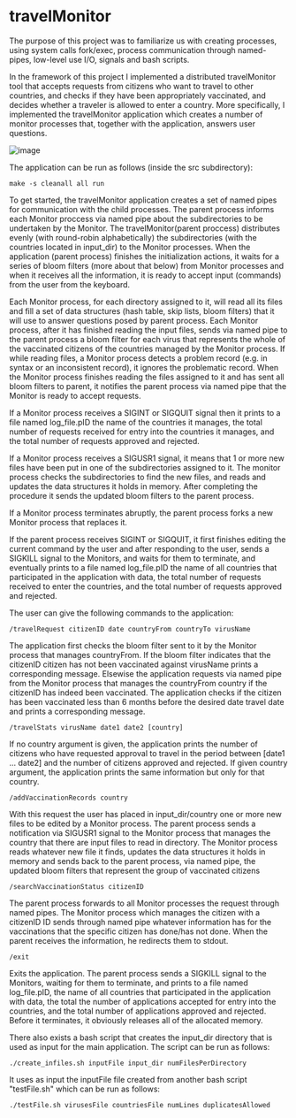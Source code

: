 # travelMonitor

The purpose of this project was to familiarize us with creating processes, using system calls fork/exec, process communication through named-pipes, low-level use I/O, signals and bash scripts.

In the framework of this project I implemented a distributed travelMonitor tool that accepts requests from citizens who want to travel to other countries, and checks if they have been appropriately vaccinated, and decides whether a traveler is allowed to enter a country.
More specifically, I implemented the travelMonitor application which creates a number of monitor processes that, together with the application, answers user questions.

![image](https://user-images.githubusercontent.com/75081526/119462842-d6446180-bd49-11eb-81e7-78078ec8f99e.png)

The application can be run as follows (inside the src subdirectory):

    make -s cleanall all run

To get started, the travelMonitor application creates a set of named pipes for
communication with the child processes. The parent process informs each Monitor proccess via named pipe about the
subdirectories to be undertaken by the Monitor. The travelMonitor(parent proccess) distributes evenly (with round-robin
alphabetically) the subdirectories (with the countries located in input_dir) to the Monitor processes.
When the application (parent process) finishes the initialization actions, it waits for a series of
bloom filters (more about that below) from Monitor processes and when it receives all the information, it is ready
to accept input (commands) from the user from the keyboard.

Each Monitor process, for each directory assigned to it, will read all its files and fill a set of data structures
(hash table, skip lists, bloom filters) that it will use to answer questions posed by
parent process. Each Monitor process, after it has finished reading the input files, sends via named
pipe to the parent process a bloom filter for each virus that represents the whole of the vaccinated
citizens of the countries managed by the Monitor process. If while reading files, a Monitor process detects a problem
record (e.g. in syntax or an inconsistent record), it ignores the problematic record.
When the Monitor process finishes reading the files assigned to it and has sent all bloom filters to
parent, it notifies the parent process via named pipe that the Monitor is ready to accept requests.

If a Monitor process receives a SIGINT or SIGQUIT signal then it prints to a file named log_file.pID
the name of the countries it manages, the total number of requests received for entry into the countries 
it manages, and the total number of requests approved and rejected.

If a Monitor process receives a SIGUSR1 signal, it means that 1 or more new files have been put
in one of the subdirectories assigned to it. The monitor process checks the subdirectories to find the new files,
and reads and updates the data structures it holds in memory. After completing the procedure
it sends the updated bloom filters to the parent process.

If a Monitor process terminates abruptly, the parent process forks a new Monitor process
that replaces it.

If the parent process receives SIGINT or SIGQUIT, it first finishes editing the current
command by the user and after responding to the user, sends a SIGKILL signal to the Monitors, and
waits for them to terminate, and eventually prints to a file named log_file.pID the name of all countries
that participated in the application with data, the total number of requests received to enter the countries, 
and the total number of requests approved and rejected.

The user can give the following commands to the application:

    /travelRequest citizenID date countryFrom countryTo virusName
The application first checks the bloom filter sent to it by the Monitor process that manages 
countryFrom. If the bloom filter indicates that the citizenID citizen has not been vaccinated
against virusName prints a corresponding message. Elsewise the
application requests via named pipe from the Monitor process that manages the countryFrom country if
the citizenID has indeed been vaccinated. The application checks if the citizen has been vaccinated 
less than 6 months before the desired date travel date and prints a corresponding message.

    /travelStats virusName date1 date2 [country]
If no country argument is given, the application prints the number of citizens who have requested approval to
travel in the period between [date1 ... date2] and the number of citizens approved and rejected. If given country
argument, the application prints the same information but only for that country. 

    /addVaccinationRecords country
With this request the user has placed in input_dir/country one or more new files to be
edited by a Monitor process. The parent process sends a notification via SIGUSR1 signal to the
Monitor process that manages the country that there are input files to read in
directory. The Monitor process reads whatever new file it finds, updates the data structures it holds in memory and sends
back to the parent process, via named pipe, the updated bloom filters that represent the
group of vaccinated citizens

    /searchVaccinationStatus citizenID
The parent process forwards to all Monitor processes the request through named pipes. The Monitor process
which manages the citizen with a citizenID ID sends through named pipe whatever information
has for the vaccinations that the specific citizen has done/has not done. When the parent receives the
information, he redirects them to stdout.

    /exit
Exits the application. The parent process sends a SIGKILL signal to the Monitors, waiting for them to
terminate, and prints to a file named log_file.pID, the name of all countries that participated in the application with data, the total
the number of applications accepted for entry into the countries, and the total number of applications approved
and rejected. Before it terminates, it obviously releases all of the allocated memory.

There also exists a bash script that creates the input_dir directory that is used as input for the main application. The script can be run as follows:

    ./create_infiles.sh inputFile input_dir numFilesPerDirectory
    
It uses as input the inputFile file created from another bash script "testFile.sh" which can be run as follows:

    ./testFile.sh virusesFile countriesFile numLines duplicatesAllowed 
